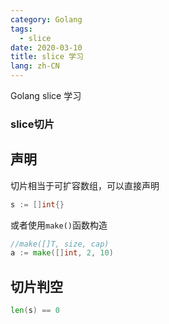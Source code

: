 ```yaml
---
category: Golang
tags:
  - slice
date: 2020-03-10
title: slice 学习
lang: zh-CN
---
```


Golang slice 学习

<!-- more -->

### slice切片

## 声明
切片相当于可扩容数组，可以直接声明
```go
s := []int{}
```
或者使用`make()`函数构造
```go
//make([]T, size, cap)
a := make([]int, 2, 10)
```
## 切片判空
```go
len(s) == 0
```



